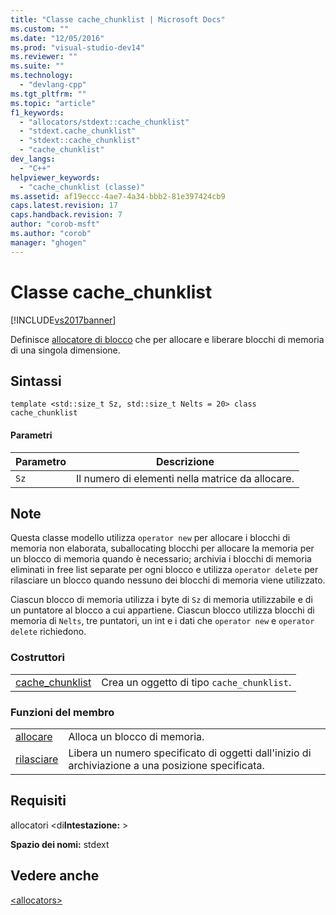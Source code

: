 ```yaml
---
title: "Classe cache_chunklist | Microsoft Docs"
ms.custom: ""
ms.date: "12/05/2016"
ms.prod: "visual-studio-dev14"
ms.reviewer: ""
ms.suite: ""
ms.technology: 
  - "devlang-cpp"
ms.tgt_pltfrm: ""
ms.topic: "article"
f1_keywords: 
  - "allocators/stdext::cache_chunklist"
  - "stdext.cache_chunklist"
  - "stdext::cache_chunklist"
  - "cache_chunklist"
dev_langs: 
  - "C++"
helpviewer_keywords: 
  - "cache_chunklist (classe)"
ms.assetid: af19eccc-4ae7-4a34-bbb2-81e397424cb9
caps.latest.revision: 17
caps.handback.revision: 7
author: "corob-msft"
ms.author: "corob"
manager: "ghogen"
---
```

# Classe cache_chunklist
[!INCLUDE[vs2017banner](../assembler/inline/includes/vs2017banner.md)]

Definisce [allocatore di blocco](../standard-library/allocators-header.md) che per allocare e liberare blocchi di memoria di una singola dimensione.  
  
## Sintassi  
  
```  
template <std::size_t Sz, std::size_t Nelts = 20> class cache_chunklist  
```  
  
#### Parametri  
  
|Parametro|Descrizione|  
|---------------|-----------------|  
|`Sz`|Il numero di elementi nella matrice da allocare.|  
  
## Note  
 Questa classe modello utilizza `operator new` per allocare i blocchi di memoria non elaborata, suballocating blocchi per allocare la memoria per un blocco di memoria quando è necessario; archivia i blocchi di memoria eliminati in free list separate per ogni blocco e utilizza `operator delete` per rilasciare un blocco quando nessuno dei blocchi di memoria viene utilizzato.  
  
 Ciascun blocco di memoria utilizza i byte di `Sz` di memoria utilizzabile e di un puntatore al blocco a cui appartiene.  Ciascun blocco utilizza blocchi di memoria di `Nelts`, tre puntatori, un int e i dati che `operator new` e `operator delete` richiedono.  
  
### Costruttori  
  
|||  
|-|-|  
|[cache\_chunklist](../Topic/cache_chunklist::cache_chunklist.md)|Crea un oggetto di tipo `cache_chunklist`.|  
  
### Funzioni del membro  
  
|||  
|-|-|  
|[allocare](../Topic/cache_chunklist::allocate.md)|Alloca un blocco di memoria.|  
|[rilasciare](../Topic/cache_chunklist::deallocate.md)|Libera un numero specificato di oggetti dall'inizio di archiviazione a una posizione specificata.|  
  
## Requisiti  
 allocatori \<di**Intestazione:** \>  
  
 **Spazio dei nomi:** stdext  
  
## Vedere anche  
 [\<allocators\>](../standard-library/allocators-header.md)